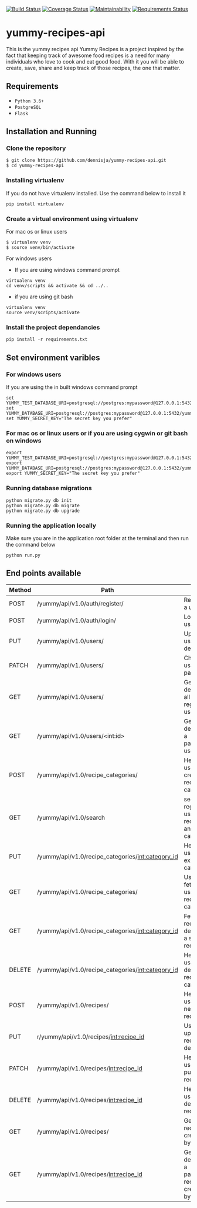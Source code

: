 [![Build Status](https://travis-ci.org/dennisja/yummy-recipes-api.svg?branch=master)](https://travis-ci.org/dennisja/yummy-recipes-api)
[![Coverage Status](https://coveralls.io/repos/github/dennisja/yummy-recipes-api/badge.svg?branch=master)](https://coveralls.io/github/dennisja/yummy-recipes-api?branch=master)
[![Maintainability](https://api.codeclimate.com/v1/badges/bef6f9c764c4a2b24ab7/maintainability)](https://codeclimate.com/github/dennisja/yummy-recipes-api/maintainability)
[![Requirements Status](https://requires.io/github/dennisja/yummy-recipes-api/requirements.svg?branch=master)](https://requires.io/github/dennisja/yummy-recipes-api/requirements/?branch=master)

# yummy-recipes-api
This is the yummy recipes api
Yummy Recipes is a project inspired by the fact that keeping track of awesome food recipes is a need for many individuals who love to cook and eat good food. With it you will be able to create, save, share and keep track of those recipes, the one that matter.

## Requirements
- `Python 3.6+`
- `PostgreSQL`
- `Flask`

## Installation and Running
### Clone the repository
```
$ git clone https://github.com/dennisja/yummy-recipes-api.git
$ cd yummy-recipes-api
```
### Installing virtualenv
If you do not have virtualenv installed. Use the command below to install it
```
pip install virtualenv
```
### Create a virtual environment using virtualenv
For mac os or linux users
```
$ virtualenv venv
$ source venv/bin/activate
```
For windows users
- If you are using windows command prompt
```
virtualenv venv
cd venv/scripts && activate && cd ../..
```
- if you are using git bash
```
virtualenv venv
source venv/scripts/activate
```

### Install the project dependancies
```
pip install -r requirements.txt
```

## Set environment varibles
### For windows users
If you are using the in built windows command prompt
```
set YUMMY_TEST_DATABASE_URI=postgresql://postgres:mypassword@127.0.0.1:5432/test_yummy_recipes
set YUMMY_DATABASE_URI=postgresql://postgres:mypassword@127.0.0.1:5432/yummy_recipes
set YUMMY_SECRET_KEY="The secret key you prefer"
```
### For mac os or linux users or if you are using cygwin or git bash on windows
```
export YUMMY_TEST_DATABASE_URI=postgresql://postgres:mypassword@127.0.0.1:5432/test_yummy_recipes
export YUMMY_DATABASE_URI=postgresql://postgres:mypassword@127.0.0.1:5432/yummy_recipes
export YUMMY_SECRET_KEY="The secret key you prefer"
```

### Running database migrations
```
python migrate.py db init
python migrate.py db migrate
python migrate.py db upgrade
```

### Running the application locally
Make sure you are in the application root folder at the terminal and then run the command below
```
python run.py
```

## End points available
Method       | Path          | Role         | Access
------------ | ------------- | -------------| -------
POST |/yummy/api/v1.0/auth/register/ | Registers a user | PUBLIC
POST |/yummy/api/v1.0/auth/login/ | Log in a user | PUBLIC
PUT  |/yummy/api/v1.0/users/| Updates user details| PRIVATE
PATCH| /yummy/api/v1.0/users/| Changes user password| PRIVATE
GET| /yummy/api/v1.0/users/| Get details of all registered users| PRIVATE
GET| /yummy/api/v1.0/users/&lt;int:id&gt;| Get details of a particular user| PRIVATE
POST |/yummy/api/v1.0/recipe_categories/ | Helps user create a recipe category | PRIVATE
GET| /yummy/api/v1.0/search| search for registered users, recipes, and recipe categories| PRIVATE
PUT |/yummy/api/v1.0/recipe_categories/<int:category_id>| Helps a user edit existing category| PRIVATE
GET |/yummy/api/v1.0/recipe_categories/ | Used to fetch a user recipe categories | PRIVATE
GET |/yummy/api/v1.0/recipe_categories/<int:category_id> | Fetches recipe details of a single recipe  | PRIVATE
DELETE |/yummy/api/v1.0/recipe_categories/<int:category_id>| Helps a user delete a recipe category | PRIVATE
POST |/yummy/api/v1.0/recipes/ | Helps user add a new recipe | PRIVATE
PUT  |r/yummy/api/v1.0/recipes/<int:recipe_id> | Used to update recipe details | PRIVATE
PATCH| /yummy/api/v1.0/recipes/<int:recipe_id>| Helps user to publish a recipe| PRIVATE
DELETE |/yummy/api/v1.0/recipes/<int:recipe_id> | Helps user delete a recipe | PRIVATE
GET| /yummy/api/v1.0/recipes/| Get all recipes created by a user| PRIVATE
GET| /yummy/api/v1.0/recipes/<int:recipe_id> | Get details of a particular recipe created by a user| PRIVATE

